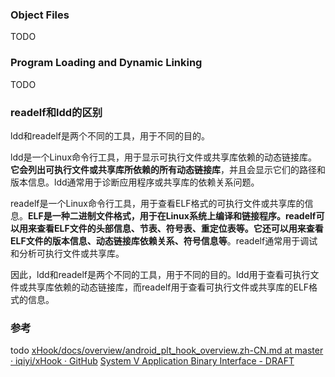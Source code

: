 
### Object Files
TODO

### Program Loading and Dynamic Linking
TODO

### readelf和ldd的区别
ldd和readelf是两个不同的工具，用于不同的目的。

ldd是一个Linux命令行工具，用于显示可执行文件或共享库依赖的动态链接库。**它会列出可执行文件或共享库所依赖的所有动态链接库**，并且会显示它们的路径和版本信息。ldd通常用于诊断应用程序或共享库的依赖关系问题。

readelf是一个Linux命令行工具，用于查看ELF格式的可执行文件或共享库的信息。**ELF是一种二进制文件格式，用于在Linux系统上编译和链接程序。readelf可以用来查看ELF文件的头部信息、节表、符号表、重定位表等。它还可以用来查看ELF文件的版本信息、动态链接库依赖关系、符号信息等**。readelf通常用于调试和分析可执行文件或共享库。

因此，ldd和readelf是两个不同的工具，用于不同的目的。ldd用于查看可执行文件或共享库依赖的动态链接库，而readelf用于查看可执行文件或共享库的ELF格式的信息。

### 参考

todo
[xHook/docs/overview/android\_plt\_hook\_overview.zh-CN.md at master · iqiyi/xHook · GitHub](https://github.com/iqiyi/xHook/blob/master/docs/overview/android_plt_hook_overview.zh-CN.md)
[System V Application Binary Interface - DRAFT](https://refspecs.linuxfoundation.org/elf/gabi4+/contents.html)